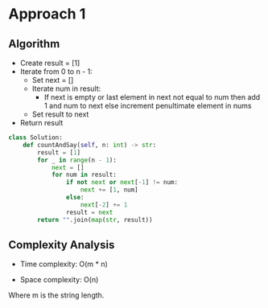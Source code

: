 # Approach 1

## Algorithm

* Create result = [1]
* Iterate from 0 to n - 1:
    * Set next = []
    * Iterate num in result:
        * If next is empty or last element in next not equal to num then add 1 and num to next else increment penultimate element in nums
    * Set result to next
* Return result

```python
class Solution:
    def countAndSay(self, n: int) -> str:
        result = [1]
        for _ in range(n - 1):
            next = []
            for num in result:
                if not next or next[-1] != num:
                    next += [1, num]
                else:
                    next[-2] += 1
                result = next
        return "".join(map(str, result))
```

## Complexity Analysis

* Time complexity: O(m * n)

* Space complexity: O(n)

Where m is the string length.